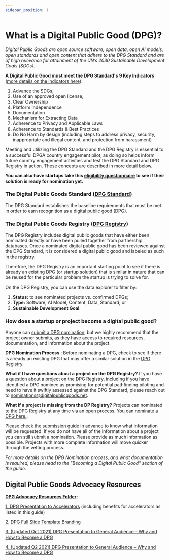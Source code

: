```yaml
---
sidebar_position: 1
---
```


# What is a Digital Public Good (DPG)?

*Digital Public Goods are open source software, open data, open AI models, open standards and open content that adhere to the DPG Standard and are of high relevance for attainment of the UN’s 2030 Sustainable Development Goals (SDGs).*

**A Digital Public Good must meet the DPG Standard's 9 Key Indicators** ([more details on the indicators here](https://github.com/DPGAlliance/DPG-Standard/blob/main/standard-questions.md)):
1. Advance the SDGs; 
2. Use of an approved open license; 
3. Clear Ownership 
4. Platform Independence 
5. Documentation 
6. Mechanism for Extracting Data 
7. Adherence to Privacy and Applicable Laws 
8. Adherence to Standards & Best Practices 
9. Do No Harm by design (including steps to address privacy, security, inappropriate and illegal content, and protection from harassment)

Meeting and utilizing the DPG Standard and the DPG Registry is essential to a successful DPGA country engagement pilot, as doing so helps inform  future country engagement activities and test the DPG Standard and DPG Registry in action. These concepts are described in more detail below.  

**You can also have startups take this [eligibility questionnaire](https://digitalpublicgoods.net/eligibility/) to see if their solution is ready for nomination yet.** 

### The Digital Public Goods Standard ([DPG Standard](https://digitalpublicgoods.net/standard/))

The DPG Standard establishes the baseline requirements that must be met in order to earn recognition as a digital public good (DPG). 

### The Digital Public Goods Registry ([DPG Registry](https://digitalpublicgoods.net/registry/)) 

The DPG Registry includes digital public goods that have either been nominated directly or have been pulled together from partnership databases.  Once a nominated digital public good has been reviewed against the DPG Standard, it is considered a digital public good and labeled as such in the registry. 

Therefore, the DPG Registry is an important starting point to see if there is already an existing DPG (or startup solution) that is similar in nature that can be reused for the particular problem the startup is trying to solve for.

On the DPG Registry, you can use the data explorer to filter by: 

1. **Status:** to see nominated projects vs. confirmed DPGs;
2. **Type:** Software, AI Model, Content, Data, Standard; or 
3. **Sustainable Development Goal**. 

### How does a startup or project become a digital public good?

Anyone can [submit a DPG nomination](https://digitalpublicgoods.net/nominate), but we highly recommend that the project owner submits, as they have access to required resources, documentation, and information about the project.

**DPG Nomination Process** : Before nominating a DPG, check to see if there is already an existing DPG that may offer a similar solution in the [DPG Registry](https://digitalpublicgoods.net/registry/).

**What if I have questions about a project on the DPG Registry?**
If you have a question about a project on the DPG Registry, including if you have identified a DPG nominee as promising for potential pathfinding piloting and need to have it swiftly assessed against the DPG Standard, please reach out to nominations@digitalpublicgoods.net. 

**What if a project is missing from the DP Registry?**
Projects can nominated to the DPG Registry at any time via an open process. [You can nominate a DPG here.](https://digitalpublicgoods.net/nominate). 

Please check the [submission guide](https://digitalpublicgoods.net/submission-guide) in advance to know what information will be requested. If you do not have all of the information about a project you can still submit a nomination. Please provide as much information as possible. Projects with more complete information will move quicker through the vetting process.

_For more details on the DPG Nomination process, and what documentation is required, please head to the "Becoming a Digital Public Good" section of the guide._


## Digital Public Goods Advocacy Resources
**[DPG Advocacy Resources Folder](https://drive.google.com/drive/folders/1wbgnSJ2l_NixSNm2rvd00Zxo6cYaiiA-?usp=sharing):** 

[1. DPG Presentation to Accelerators](https://drive.google.com/file/d/1MWRY4PwQBJ64UFtRAtEGQBlC_vo95Q2_/view?usp=sharing) (including benefits for accelerators as listed in this guide) 

[2. DPG Full Slide Template Branding](https://docs.google.com/presentation/d/1_Q_2v1H0WiqIEyjt0ELIZs4IX0V5CH_K/edit?usp=sharing&ouid=109395478007960519704&rtpof=true&sd=true) 

[3. (Updated Oct 2021) DPG Presentation to General Audience – Why and How to Become a DPG](https://docs.google.com/presentation/d/1_MM6ncfQdggC7kV_5Xvi8vgnsy7Mj22d/edit?usp=sharing&ouid=109395478007960519704&rtpof=true&sd=true)

[4. (Updated Q2 2021) DPG Presentation to General Audience – Why and How to Become a DPG](https://docs.google.com/presentation/d/1AqqiGqjJTBM7DsfIz8szGXU4bL72YXM9/edit?usp=sharing&ouid=109395478007960519704&rtpof=true&sd=true) 

